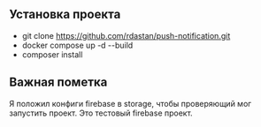 ## Установка проекта

- git clone https://github.com/rdastan/push-notification.git
- docker compose up -d --build
- composer install

## Важная пометка

Я положил конфиги firebase в storage, чтобы проверяющий мог запустить проект. Это тестовый firebase проект.
